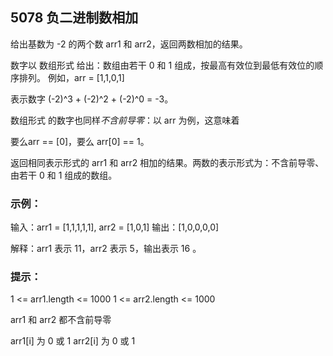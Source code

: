 ##  5078 负二进制数相加

给出基数为 -2 的两个数 arr1 和 arr2，返回两数相加的结果。

数字以 数组形式 给出：数组由若干 0 和 1 组成，按最高有效位到最低有效位的顺序排列。
例如，arr = [1,1,0,1] 

表示数字 (-2)^3 + (-2)^2 + (-2)^0 = -3。

数组形式 的数字也同样*不含前导零*：以 arr 为例，这意味着

要么arr == [0]，要么 arr[0] == 1。

返回相同表示形式的 arr1 和 arr2 相加的结果。两数的表示形式为：不含前导零、由若干 0 和 1 组成的数组。

### 示例：

输入：arr1 = [1,1,1,1,1], arr2 = [1,0,1]
输出：[1,0,0,0,0]

解释：arr1 表示 11，arr2 表示 5，输出表示 16 。

### 提示：
1 <= arr1.length <= 1000
1 <= arr2.length <= 1000

arr1 和 arr2 都不含前导零

arr1[i] 为 0 或 1
arr2[i] 为 0 或 1
